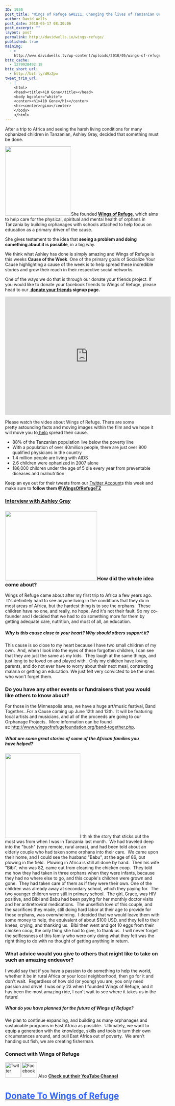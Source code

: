```yaml
---
ID: 1930
post_title: 'Wings of Refuge &#8211; Changing the lives of Tanzanian Orphans'
author: David Wells
post_date: 2010-05-17 08:30:06
post_excerpt: ""
layout: post
permalink: http://davidwells.io/wings-refuge/
published: true
mainimg:
  - >
    http://www.davidwells.tv/wp-content/uploads/2010/05/wings-of-refuge.png
bttc_cache:
  - 1279920492:18
bttc_short_url:
  - http://bit.ly/d9zZpw
tweet_trim_url:
  - |
    <html>
    <head><title>410 Gone</title></head>
    <body bgcolor="white">
    <center><h1>410 Gone</h1></center>
    <hr><center>nginx</center>
    </body>
    </html>
---
```

After a trip to Africa and seeing the harsh living conditions for many ophanized children in Tanzanian, Ashley Gray, decided that something must be done.

<a href="http://www.davidwells.tv/wp-content/uploads/2010/05/Ashley1.png"><img class="alignright size-full wp-image-1938" title="Ashley" src="http://www.davidwells.tv/wp-content/uploads/2010/05/Ashley1.png" alt="" width="215" height="225" /></a>She founded <strong><a href="http://www.wingsofrefugefoundation.org/">Wings of Refuge</a></strong>, which aims to help care for the physical, spiritual and mental health of orphans in Tanzania by building orphanages with schools attached to help focus on education as a primary driver of the cause.

She gives testament to the idea that <strong>seeing a problem and doing something about it is possible</strong>, in a big way.

We think what Ashley has done is simply amazing and Wings of Refuge is this weeks <strong>Cause of the Week</strong>. One of the primary goals of Socialize Your Cause highlighting a cause of the week is to help spread these incredible stories and grow their reach in their respective social networks.

One of the ways we do that is through our donate your friends project. If you would like to donate your facebook friends to Wings of Refuge, please head to our <a href="http://www.socializeyourcause.org/resourcesandtools/donate-friends/"><strong> </strong></a><strong><a title="donate your friends" href="http://www.socializeyourcause.org/resourcesandtools/donate-friends/">donate your friends</a> signup page.</strong>

<object classid="clsid:d27cdb6e-ae6d-11cf-96b8-444553540000" width="540" height="385" codebase="http://download.macromedia.com/pub/shockwave/cabs/flash/swflash.cab#version=6,0,40,0"><param name="allowFullScreen" value="true" /><param name="allowscriptaccess" value="always" /><param name="src" value="http://www.youtube.com/v/JyadzAJCk-0&amp;hl=en_US&amp;fs=1&amp;" /><param name="allowfullscreen" value="true" /><embed type="application/x-shockwave-flash" width="540" height="385" src="http://www.youtube.com/v/JyadzAJCk-0&amp;hl=en_US&amp;fs=1&amp;" allowscriptaccess="always" allowfullscreen="true"></embed></object>

Please watch the video about Wings of Refuge. There are some pretty astounding facts and moving images within the film and we hope it will move you to<a href="https://www.paypal.com/cgi-bin/webscr?cmd=_s-xclick&amp;hosted_button_id=9209580"> help</a> spread their cause.
<ul>
	<li>88% of the Tanzanian population live below the poverty line</li>
	<li>With a population of over 40million people, there are just over 800 qualified physicians in the country</li>
	<li>1.4 million people are living with AIDS</li>
	<li>2.6 children were ophanized in 2007 alone</li>
	<li>186,000 children under the age of 5 die every year from preventable diseases and malnutrition</li>
</ul>
Keep an eye out for their tweets from our <a href="http://twitter.com/youcanhelp">Twitter Account</a>s this week and make sure to <strong>follow them @</strong><a href="http://www.twitter.com/WingsOfRefugeTZ" target="_blank"><strong>WingsOfRefugeTZ</strong></a>

<!--more-->
<h3><span style="text-decoration: underline;">Interview with Ashley Gray</span></h3>
<h3><a href="http://www.davidwells.tv/wp-content/uploads/2010/05/Ashley-Grey1.png"><img class="alignright size-medium wp-image-1949" title="Ashley-Gray" src="http://www.davidwells.tv/wp-content/uploads/2010/05/Ashley-Grey-300x225.png" alt="" width="300" height="225" /></a>How did the whole idea come about?</h3>
Wings of Refuge came about after my first trip to Africa a few years ago.  It's definitely hard to see anyone living in the conditions that they do in most areas of Africa, but the hardest thing is to see the orphans.  These children have no one, and really, no hope. And it's not their fault. So my co-founder and I decided that we had to do something more for them by getting adequate care, nutrition, and most of all, an education.
<h5>Why is this cause close to your heart? Why should others support it?</h5>
This cause is so close to my heart because I have two small children of my own.  And, when I look into the eyes of these forgotten children, I can see that they are just the same as my kids.  They laugh at the same things, and just long to be loved on and played with.  Only my children have loving parents, and do not ever have to worry about their next meal, contracting malaria or getting an education. We just felt very convicted to be the ones who won't forget them.
<h3>Do you have any other events or fundraisers that you would like others to know about?</h3>
<strong> </strong> For those in the Minneapolis area, we have a huge art/music festival, Band Together...For a Cause coming up June 12th and 13th.  It will be featuring local artists and musicians, and all of the proceeds are going to our Orphanage Projects.  More information can be found at: <a href="http://www.wingsofrefugefoundation.org/band-together.php" target="_blank">http://www.wingsofrefugefoundation.org/band-together.php</a>.
<h5>What are some great stories of some of the African families you have helped?</h5>
<a href="http://www.davidwells.tv/wp-content/uploads/2010/05/wings-of-refuge-story1.png"><img class="alignright size-full wp-image-1942" title="wings-of-refuge-story" src="http://www.davidwells.tv/wp-content/uploads/2010/05/wings-of-refuge-story1.png" alt="" width="245" height="275" /></a>I think the story that sticks out the most was from when I was in Tanzania last month.  We had traveled deep into the "bush" (very remote, rural areas), and had been told about an elderly couple who had taken some orphans into their care.  We came upon their home, and I could see the husband "Babu", at the age of 86, out plowing in the field.  Plowing in Africa is still all done by hand.  Then his wife "Bibi", who was 82, came out from cleaning the chicken coop.  They told me how they had taken in three orphans when they were infants, because they had no where else to go, and this couple's children were grown and gone.  They had taken care of them as if they were their own. One of the children was already away at secondary school, which they paying for.  The two younger children were still in primary school.  The girl, Grace, was HIV positive, and Bibi and Babu had been paying for her monthly doctor visits and her antiretroviral medications.  The unselfish love of this couple, and the sacrifices they made, still doing hard labor at their age to provide for these orphans, was overwhelming.  I decided that we would leave them with some money to help, the equivalent of about $100 USD, and they fell to their knees, crying, and thanking us.  Bibi then went and got 10 eggs from their chicken coop, the only thing she had to give, to thank us.  I will never forget the selflessness of this family who were only doing what they felt was the right thing to do with no thought of getting anything in return.
<h3>What advice would you give to others that might like to take on such an amazing endeavor?</h3>
I would say that if you have a passion to do something to help the world, whether it be in rural Africa or your local neighborhood, then go for it and don't wait.  Regardless of how old (or young) you are, you only need passion and drive!  I was only 23 when I founded Wings of Refuge, and it has been the most amazing ride, I can't wait to see where it takes us in the future!
<h5>What do you have planned for the future of Wings of Refuge?</h5>
We plan to continue expanding, and building as many orphanages and sustainable programs in East Africa as possible.  Ultimately, we want to equip a generation with the knowledge, skills and tools to turn their own circumstances around, and pull East Africa out of poverty.  We aren't handing out fish, we are creating fisherman.
<h3>Connect with Wings of Refuge</h3>
<a href="http://twitter.com/WingsOfRefugeTZ"><img src="http://www.somethingtogive.org/img/twitter.png" alt="Twitter" width="50" height="50" /></a> <a href="http://www.facebook.com/wingsofrefuge"><img src="http://www.somethingtogive.org/img/facebook.png" alt="Facebook" width="50" height="50" /></a> Also <strong><a href="http://www.youtube.com/wingsofrefuge">Check out their YouTube Channel</a></strong>
<h1><strong><a href="http://www.wingsofrefugefoundation.org/donate/"><span style="color: #3366ff;">Donate To Wings of Refuge</span></a></strong></h1>